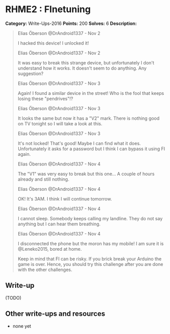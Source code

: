 # RHME2 : FInetuning

**Category:** Write-Ups-2016
**Points:** 200
**Solves:** 6
**Description:**

> Elias Öberson @DrAndroid1337 - Nov 2
> 
> I hacked this device! I unlocked it!
> 
> 
> Elias Öberson @DrAndroid1337 - Nov 2
> 
> It was easy to break this strange device, but unfortunately I don't understand how it works. It doesn't seem to do anything. Any suggestion?
> 
> 
> Elias Öberson @DrAndroid1337 - Nov 3
> 
> Again! I found a similar device in the street! Who is the fool that keeps losing these "pendrives"!?
> 
> 
> Elias Öberson @DrAndroid1337 - Nov 3
> 
> It looks the same but now it has a "V2" mark. There is nothing good on TV tonight so I will take a look at this.
> 
> 
> Elias Öberson @DrAndroid1337 - Nov 3
> 
> It's not locked! That's good! Maybe I can find what it does. Unfortunately it asks for a password but I think I can bypass it using FI again.
> 
> 
> Elias Öberson @DrAndroid1337 - Nov 4
> 
> The "V1" was very easy to break but this one... A couple of hours already and still nothing.
> 
> 
> Elias Öberson @DrAndroid1337 - Nov 4
> 
> OK! It's 3AM. I think I will continue tomorrow.
> 
> 
> Elias Öberson @DrAndroid1337 - Nov 4
> 
> I cannot sleep. Somebody keeps calling my landline. They do not say anything but I can hear them breathing.
> 
> 
> Elias Öberson @DrAndroid1337 - Nov 4
> 
> I disconnected the phone but the moron has my mobile! I am sure it is @Leneko2015, bored at home.
> 
> 
> Keep in mind that FI can be risky. If you brick break your Arduino the game is over. Hence, you should try this challenge after you are done with the other challenges.


## Write-up

(TODO)

## Other write-ups and resources

* none yet
